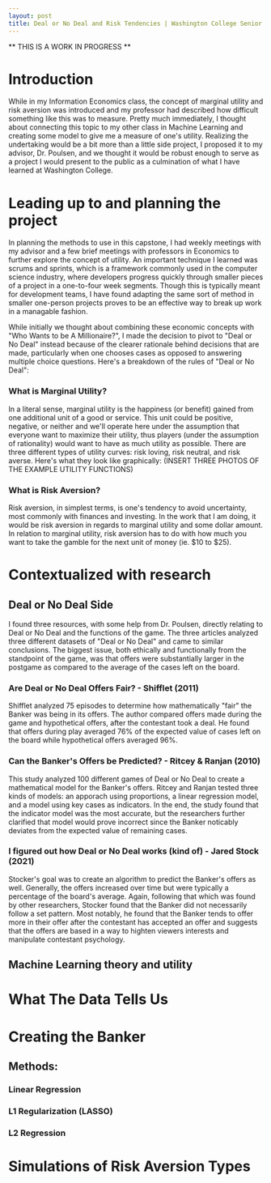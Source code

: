 ```yaml
---
layout: post
title: Deal or No Deal and Risk Tendencies | Washington College Senior Capstone Experience
---
```

** THIS IS A WORK IN PROGRESS **

# Introduction

While in my Information Economics class, the concept of marginal utility and risk aversion was introduced and my professor had described how difficult something like this was to measure. Pretty much immediately, I thought about connecting this topic to my other class in Machine Learning and creating some model to give me a measure of one's utility. Realizing the undertaking would be a bit more than a little side project, I proposed it to my advisor, Dr. Poulsen, and we thought it would be robust enough to serve as a project I would present to the public as a culmination of what I have learned at Washington College.

# Leading up to and planning the project

In planning the methods to use in this capstone, I had weekly meetings with my advisor and a few brief meetings with professors in Economics to further explore the concept of utility. An important technique I learned was scrums and sprints, which is a framework commonly used in the computer science industry, where developers progress quickly through smaller pieces of a project in a one-to-four week segments. Though this is typically meant for development teams, I have found adapting the same sort of method in smaller one-person projects proves to be an effective way to break up work in a managable fashion.

While initially we thought about combining these economic concepts with "Who Wants to be A Millionaire?", I made the decision to pivot to "Deal or No Deal" instead because of the clearer rationale behind decisions that are made, particularly when one chooses cases as opposed to answering multiple choice questions. Here's a breakdown of the rules of "Deal or No Deal":

### What is Marginal Utility?
In a literal sense, marginal utility is the happiness (or benefit) gained from one additional unit of a good or service. This unit could be positive, negative, or neither and we'll operate here under the assumption that everyone want to maximize their utility, thus players (under the assumption of rationality) would want to have as much utility as possible. There are three different types of utility curves: risk loving, risk neutral, and risk averse. Here's what they look like graphically:
(INSERT THREE PHOTOS OF THE EXAMPLE UTILITY FUNCTIONS)

### What is Risk Aversion?
Risk aversion, in simplest terms, is one's tendency to avoid uncertainty, most commonly with finances and investing. In the work that I am doing, it would be risk aversion in regards to marginal utility and some dollar amount. In relation to marginal utility, risk aversion has to do with how much you want to take the gamble for the next unit of money (ie. $10 to $25).

# Contextualized with research

## Deal or No Deal Side

I found three resources, with some help from Dr. Poulsen, directly relating to Deal or No Deal and the functions of the game. The three articles analyzed three different datasets of "Deal or No Deal" and came to similar conclusions. The biggest issue, both ethically and functionally from the standpoint of the game, was that offers were substantially larger in the postgame as compared to the average of the cases left on the board.

### Are Deal or No Deal Offers Fair? - Shifflet (2011)
Shifflet analyzed 75 episodes to determine how mathematically "fair" the Banker was being in its offers. The author compared offers made during the game and hypothetical offers, after the contestant took a deal. He found that offers during play averaged 76% of the expected value of cases left on the board while hypothetical offers averaged 96%.

### Can the Banker's Offers be Predicted? - Ritcey & Ranjan (2010)
This study analyzed 100 different games of Deal or No Deal to create a mathematical model for the Banker's offers. Ritcey and Ranjan tested three kinds of models: an apporach using proportions, a linear regression model, and a model using key cases as indicators. In the end, the study found that the indicator model was the most accurate, but the researchers further clarified that model would prove incorrect since the Banker noticably deviates from the expected value of remaining cases.

### I figured out how Deal or No Deal works (kind of) - Jared Stock (2021)
Stocker's goal was to create an algorithm to predict the Banker's offers as well. Generally, the offers increased over time but were typically a percentage of the board's average. Again, following that which was found by other researchers, Stocker found that the Banker did not necessarily follow a set pattern. Most notably, he found that the Banker tends to offer more in their offer after the contestant has accepted an offer and suggests that the offers are based in a way to highten viewers interests and manipulate contestant psychology.

## Machine Learning theory and utility

# What The Data Tells Us


# Creating the Banker

## Methods:

### Linear Regression

### L1 Regularization (LASSO)

### L2 Regression


# Simulations of Risk Aversion Types

##

